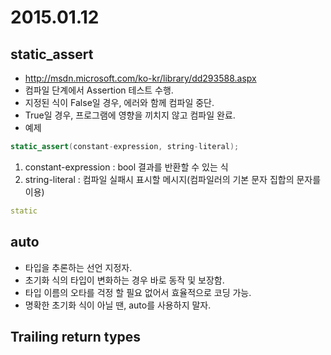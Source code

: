 # 2015.01.12
## static_assert
- http://msdn.microsoft.com/ko-kr/library/dd293588.aspx
- 컴파일 단계에서 Assertion 테스트 수행.
- 지정된 식이 False일 경우, 에러와 함께 컴파일 중단.
- True일 경우, 프로그램에 영향을 끼치지 않고 컴파일 완료.
- 예제
```cpp
static_assert(constant-expression, string-literal);
```
1. constant-expression : bool 결과를 반환할 수 있는 식
2. string-literal : 컴파일 실패시 표시할 메시지(컴파일러의 기본 문자 집합의 문자를 이용)

```cpp
static
```

## auto
- 타입을 추론하는 선언 지정자.
- 초기화 식의 타입이 변화하는 경우 바로 동작 및 보장함.
- 타입 이름의 오타를 걱정 할 필요 없어서 효율적으로 코딩 가능.
- 명확한 초기화 식이 아닐 땐, auto를 사용하지 말자.


## Trailing return types
